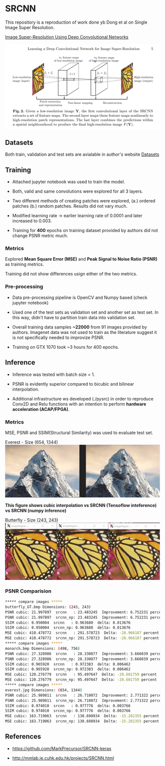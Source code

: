 # SRCNN
This repository is a reproduction of work done yb Dong et al on Single Image Super Resolution.

[Image Super-Resolution Using Deep Convolutional Networks](http://mmlab.ie.cuhk.edu.hk/projects/SRCNN.html)

![SRCNN](./srcnn_arxiv.png)

## Datasets
Both train, validation and test sets are avialable in author's website
[Datasets](http://mmlab.ie.cuhk.edu.hk/projects/SRCNN/SRCNN_v1.zip)

## Training

* Attached jupyter notebook was used to train the model. 

* Both, valid and same convolutions were explored for all 3 layers. 

* Two different methods of creating patches were explored, (a.) ordered patches (b.) random patches. Results did not vary much. 

* Modified learning rate -> earlier learning rate of 0.0001 and later increased to 0.003. 

* Training for **400** epochs on training dataset provided by authors did not change PSNR metric much. 

### Metrics
Explored **Mean Square Error (MSE)** and **Peak Signal to Noise Ratio (PSNR)** as training metrics.

Training did not show differences usign either of the two metrics. 

### Pre-processing

* Data pre-processing pipeline is OpenCV and Numpy based (check jupyter notebook)

* Used one of the test sets as validation set and another set as test set. In this way, didn't have to partition train data into validation set. 

* Overall training data samples **~22000** from 91 images provided by authors. Imagenet data was not used to train as the literature suggest it is not specifically needed to improvize PSNR.

* Training on GTX 1070 took ~3 hours for 400 epochs.

## Inference

* Inference was tested with batch size = 1.

* PSNR is evidently superior compared to bicubic and bilinear interpolation.

* Additional infrastructure ws developed (./pysrc) in order to reproduce Conv2D and Relu functions with an intention to perform **hardware acceleration (ACAP/FPGA)**.

### Metrics
MSE, PSNR and SSIM(Structural Similarity) was used to evaluate test set. 

Everest - Size (654, 1344)
![Everest](./comp4.png)

**This figure shows cubic interpolation vs SRCNN (Tensoflow inteference) vs SRCNN (numpy inference)**

Butterfly - Size (243, 243)
![Butterfly](./comp3.png)



### PSNR Comparision
```bash
***** compare images *****
butterfly_GT.bmp Dimensions: (243, 243)
PSNR cubic: 21.997897  srcnn   : 23.483245  Improvement: 6.752231 percent
PSNR cubic: 21.997897  srcnn_np: 23.483245  Improvement: 6.752231 percent
SSIM cubic: 0.950004  srcnn   : 0.963680  delta: 0.013676
SSIM cubic: 0.950004  srcnn_np: 0.963680  delta: 0.013676
MSE cubic: 410.478772  srcnn   : 291.578723  Delta: -28.966187 percent
MSE cubic: 410.478772  srcnn_np: 291.578723  Delta: -28.966187 percent
***** compare images *****
monarch.bmp Dimensions: (498, 756)
PSNR cubic: 27.328986  srcnn   : 28.330877  Improvement: 3.666039 percent
PSNR cubic: 27.328986  srcnn_np: 28.330877  Improvement: 3.666039 percent
SSIM cubic: 0.965920  srcnn   : 0.972383  delta: 0.006462
SSIM cubic: 0.965920  srcnn_np: 0.972383  delta: 0.006462
MSE cubic: 120.276779  srcnn   : 95.497647  Delta: -20.601759 percent
MSE cubic: 120.276779  srcnn_np: 95.497647  Delta: -20.601759 percent
***** compare images *****
everest.jpg Dimensions: (654, 1344)
PSNR cubic: 25.989811  srcnn   : 26.710072  Improvement: 2.771322 percent
PSNR cubic: 25.989811  srcnn_np: 26.710072  Improvement: 2.771322 percent
SSIM cubic: 0.974010  srcnn   : 0.977776  delta: 0.003766
SSIM cubic: 0.974010  srcnn_np: 0.977776  delta: 0.003766
MSE cubic: 163.719063  srcnn   : 138.698934  Delta: -15.282355 percent
MSE cubic: 163.719063  srcnn_np: 138.698934  Delta: -15.282355 percent
```
## References

* https://github.com/MarkPrecursor/SRCNN-keras

* http://mmlab.ie.cuhk.edu.hk/projects/SRCNN.html 
